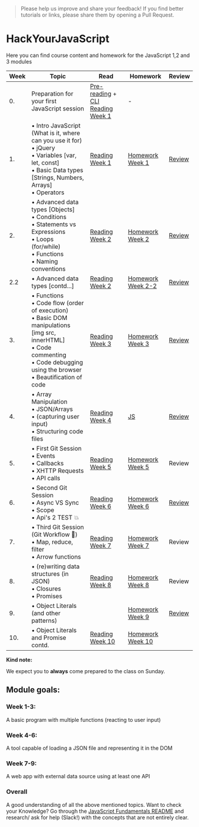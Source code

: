 > Please help us improve and share your feedback! If you find better tutorials or links, please share them by opening a Pull Request.

# HackYourJavaScript

Here you can find course content and homework for the JavaScript 1,2 and 3 modules

| Week | Topic | Read | Homework | Review |
| ---- | --------------------------------------------------------------------------------------------------------------------------------------------------------------------------------------------- | -------------------------------------------------------------------------------------------------------------------- | --------------------------------------- | ------------------------------------------------------------------------ |
| 0.   | Preparation for your first JavaScript session                                                                                                                                                 | [Pre-reading](/Week0) + [CLI Reading Week 1](https://github.com/HackYourFuture-CPH/CommandLine/blob/master/Lecture-1.md) | -                                       |
| 1.   | • Intro JavaScript (What is it, where can you use it for)<br>• jQuery<br>• Variables [var, let, const]<br>• Basic Data types [Strings, Numbers, Arrays]<br>• Operators                        | [Reading Week 1](/Week1/README.md)                                                                                   | [Homework Week 1](/Week1/MAKEME.md)     | [Review](/Week1/REVIEW.md)                                               |
| 2.   | • Advanced data types [Objects] <br>• Conditions <br>• Statements vs Expressions<br> • Loops (for/while)<br>• Functions <br>• Naming conventions                                              | [Reading Week 2](/Week2/README.md)                                                                                   | [Homework Week 2](/Week2/MAKEME.md)     | [Review](/Week2/REVIEW.md)                                               |
| 2.2  | • Advanced data types [contd...]                                                                                                                                                              | [Reading Week 2](/Week2-2/reading.md)                                                                                | [Homework Week 2-2](/Week2-2/MAKEME.md) | [Review](https://gist.github.com/zkwsk/c8962010556e0cafd641357a7dd0cf56) |
| 3.   | • Functions <br>• Code flow (order of execution) <br>• Basic DOM manipulations [img src, innerHTML] <br>• Code commenting <br>• Code debugging using the browser <br>• Beautification of code | [Reading Week 3](/Week3/reading.md)                                                                                  | [Homework Week 3](/Week3/homework.md)   | [Review](/Week3/review.md)                                               |
| 4.   | • Array Manipulation <br>• JSON/Arrays <br>• (capturing user input) <br>• Structuring code files                                                                                              | [Reading Week 4](/Week4/reading.md)                                                                                  | [JS](/Week4/homework.md)                | [Review](/Week4/review.md)                                               |
| 5.   | • First Git Session<br>• Events<br>• Callbacks <br>• XHTTP Requests <br>• API calls                                                                                                           | [Reading Week 5](/Week5/reading.md)                                                                                  | [Homework Week 5](/Week5/homework.md)   | Review                                                                   |
| 6.   | • Second Git Session<br> • Async VS Sync<br>• Scope<br>• Api's 2 TEST :boom:                                                                                                                  | [Reading Week 6](/Week6/reading.md)                                                                                  | [Homework Week 6](/Week6/homework.md)   | [Review](/Week5/review.md)                                               |
| 7.   | • Third Git Session (Git Workflow :muscle:)<br>• Map, reduce, filter <br> • Arrow functions                                                                                                   | [Reading Week 7](/Week7)                                                                                             | [Homework Week 7](/Week7/MAKEME.md)     | Review                                                                   |
| 8.   | • (re)writing data structures (in JSON)<br> • Closures <br>• Promises <br>                                                                                                                    | [Reading Week 8](/Week8/README.md)                                                                                   | [Homework Week 8](/Week8/MAKEME.md)     | Review                                                                   |
| 9.   | • Object Literals (and other patterns)                                                                                                                                                        |                                                                                                                      | [Homework Week 9](/Week9/MAKEME.md)     | [Review](/Week9/REVIEW.md)                                               |
| 10.  | • Object Literals and Promise contd.                                                                                                                                                          | [Reading Week 10](/Week10/README.md)                                                                                 | [Homework Week 10](/Week10/MAKEME.md)   |                                                                          |

**Kind note:**

We expect you to **always** come prepared to the class on Sunday.

## Module goals:

### Week 1-3:

A basic program with multiple functions (reacting to user input)

### Week 4-6:

A tool capable of loading a JSON file and representing it in the DOM

### Week 7-9:

A web app with external data source using at least one API

### Overall

A good understanding of all the above mentioned topics. Want to check your Knowledge? Go through the [JavaScript Fundamentals README](/fundamentals) and research/ ask for help (Slack!) with the concepts that are not entirely clear.
